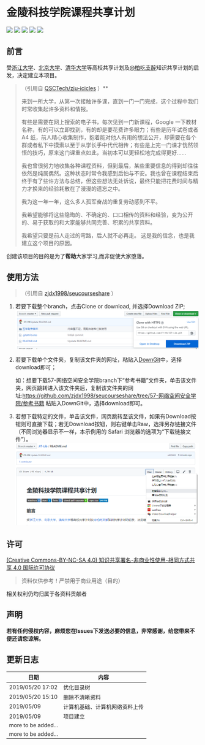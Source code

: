 # 金陵科技学院课程共享计划

[![](https://img.shields.io/github/watchers/CY-YH/JIT-Lib.svg?style=flat)](https://github.com/CY-YH/JIT-Lib/watchers)
[![](https://img.shields.io/github/stars/CY-YH/JIT-Lib.svg?style=flat)](https://github.com/CY-YH/JIT-Lib/stargazers)
[![](https://img.shields.io/github/forks/CY-YH/JIT-Lib.svg?style=flat)](https://github.com/CY-YH/JIT-Lib/network/members)
[![](https://img.shields.io/github/issues-pr-closed-raw/CY-YH/JIT-Lib.svg?style=flat)](https://github.com/CY-YH/JIT-Lib/issues)
![](https://img.shields.io/github/repo-size/CY-YH/JIT-Lib.svg?style=flat)

## 前言

受[浙江大学](https://github.com/QSCTech/zju-icicles)、[北京大学](https://github.com/lib-pku/libpku)、[清华大学](https://github.com/Trinkle23897/thu-cst-cracker)等高校共享计划及[@柏吃支醉](https://space.bilibili.com/131111)知识共享计划的启发，决定建立本项目。

>（引用自 [QSCTech/zju-icicles](https://github.com/QSCTech/zju-icicles) ）**
>
>来到一所大学，从第一次接触许多课，直到一门一门完成，这个过程中我们时常收集起许多资料和情报。
>
>有些是需要在网上搜索的电子书，每次见到一门新课程，Google 一下教材名称，有的可以立即找到，有的却是要花费许多眼力；有些是历年试卷或者 A4 纸，前人精心收集制作，抱着能对他人有用的想法公开，却需要在各个群或者私下中摸索以至于从学长手中代代相传；有些是上完一门课才恍然领悟的技巧，原来这门课重点如此，当初本可以更轻松地完成得更好……
>
>我也曾很努力地收集各种课程资料，但到最后，某些重要信息的得到却往往依然是纯属偶然。这种状态时常令我感到后怕与不安。我也曾在课程结束后终于有了些许方法与总结，但这些想法无处诉说，最终只能把花费时间与精力才换来的经验耗散在了漫漫的遗忘之中。
>
>我为这一年一年，这么多人孤军奋战的重复劳动感到不平。
>
>我希望能够将这些隐晦的、不确定的、口口相传的资料和经验，变为公开的、易于获取的和大家能够共同完善、积累的共享资料。
>
>我希望只要是前人走过的弯路，后人就不必再走。 这是我的信念，也是我建立这个项目的原因。

创建该项目的目的是为了**帮助**大家学习,而非促使大家堕落。

## 使用方法
>（引用自 [zjdx1998/seucourseshare](https://github.com/zjdx1998/seucourseshare/) ） 
1. 若要下载整个branch，点击Clone or download, 并选择Download ZIP;
   ![](https://github.com/CY-YH/JIT-Lib/blob/master/readme.assets/master_readme_downloadBranch.png)

2. 若要下载单个文件夹，复制该文件夹的网址，粘贴入[DownGit](https://minhaskamal.github.io/DownGit/#/home)中，选择download即可；

   如：想要下载57-网络空间安全学院branch下“参考书籍”文件夹，单击该文件夹，网页跳转进入该文件夹后，复制该文件夹的网址:https://github.com/zjdx1998/seucourseshare/tree/57-网络空间安全学院/参考书籍 粘贴入DownGit中，选择download即可。

3. 若想下载特定的文件，单击该文件，网页跳转至该文件，如果有Download按钮则可直接下载；若无Download按钮，则右键单击Raw，选择另存链接文件（不同浏览器显示不一样，本示例用的 Safari 浏览器的选项为“下载链接文件”）。
   ![](https://github.com/CY-YH/JIT-Lib/blob/master/readme.assets/master_readme_downloadFile.png)
   
## 许可

[(Creative Commons-BY-NC-SA 4.0) 知识共享署名-非商业性使用-相同方式共享 4.0 国际许可协议](https://creativecommons.org/licenses/by-nc-sa/4.0/deed.zh)

>资料仅供参考！严禁用于商业用途（目的）

相关权利仍均归属于各资料贡献者

## 声明

**若有任何侵权内容，麻烦您在Issues下发送必要的信息，非常感谢，给您带来不便还请您谅解。**

## 更新日志

| 日期                   | 内容           |
| ---------------------- | -------------- |
| 2019/05/20 17:02       | 优化目录树 |
| 2019/05/20 15:10       | 删除不清晰资料 |
| 2019/05/09             | 计算机基础、计算机网络资料上传   |
| 2019/05/09             | 项目建立               |
| more to be added...      |                |
| more to be added...      |                |
